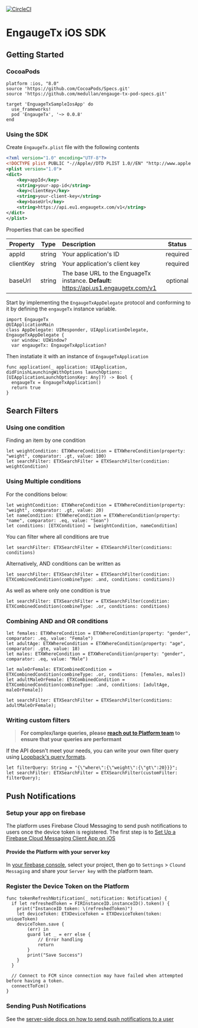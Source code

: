 [![CircleCI](https://circleci.com/gh/medullan/etx-sdk-ios.svg?style=svg&circle-token=34d00690cd532c2b68f6c8a264045fb65c9c177c)](https://circleci.com/gh/medullan/etx-sdk-ios)

# EngaugeTx iOS SDK

## Getting Started

### CocoaPods
```
platform :ios, "8.0"
source 'https://github.com/CocoaPods/Specs.git'
source 'https://github.com/medullan/engauge-tx-pod-specs.git'

target 'EnguageTxSampleIosApp' do
  use_frameworks!
  pod 'EngaugeTx', '~> 0.0.8'
end
```

### Using the SDK
Create ```EngaugeTx.plist``` file with the following contents

```xml
<?xml version="1.0" encoding="UTF-8"?>
<!DOCTYPE plist PUBLIC "-//Apple//DTD PLIST 1.0//EN" "http://www.apple.com/DTDs/PropertyList-1.0.dtd">
<plist version="1.0">
<dict>
	<key>appId</key>
	<string>your-app-id</string>
	<key>clientKey</key>
	<string>your-client-key</string>
	<key>baseUrl</key>
	<string>https://api.eu1.engaugetx.com/v1</string>
</dict>
</plist>
```
Properties that can be specified

| Property  | Type   | Description                                                                                   | Status   |
| --------- |:------:| :-----------                                                                                  |:--------:|
| appId     | string | Your application's ID                                                                         | required |
| clientKey | string | Your application's client key                                                                 | required |
| baseUrl   | string | The base URL to the EnguageTx instance. **Default:** https://api.us1.engaugetx.com/v1 | optional |

Start by implementing the ```EngaugeTxAppDelegate``` protocol and conforming to 
it by defining the ```engaugeTx``` instance variable.

```
import EngaugeTx
@UIApplicationMain
class AppDelegate: UIResponder, UIApplicationDelegate, EngaugeTxAppDelegate {
  var window: UIWindow?
  var engaugeTx: EngaugeTxApplication?
```

Then instatiate it with an instance of ```EngaugeTxApplication```

```
func application(_ application: UIApplication, didFinishLaunchingWithOptions launchOptions: [UIApplicationLaunchOptionsKey: Any]?) -> Bool {
  engaugeTx = EngaugeTxApplication()
  return true
}
```

## Search Filters

### Using one condition
Finding an item by one condition

```
let weightCondition: ETXWhereCondition = ETXWhereCondition(property: "weight", comparator: .gt, value: 100)
let searchFilter: ETXSearchFilter = ETXSearchFilter(condition: weightCondition)
```

### Using Multiple conditions 
For the conditions below:

```
let weightCondition: ETXWhereCondition = ETXWhereCondition(property: "weight", comparator: .gt, value: 20)
let nameCondition: ETXWhereCondition = ETXWhereCondition(property: "name", comparator: .eq, value: "Sean")
let conditions: [ETXCondition] = [weightCondition, nameCondition]
```

You can filter where all conditions are true

```
let searchFilter: ETXSearchFilter = ETXSearchFilter(conditions: conditions)
```
Alternatively, AND conditions can be written as 

```
let searchFilter: ETXSearchFilter = ETXSearchFilter(condition: ETXCombinedCondition(combineType: .and, conditions: conditions))
```


As well as where only one condition is true

```
let searchFilter: ETXSearchFilter = ETXSearchFilter(condition: ETXCombinedCondition(combineType: .or, conditions: conditions)
```

### Combining AND and OR conditions

```
let females: ETXWhereCondition = ETXWhereCondition(property: "gender", comparator: .eq, value: "Female")
let adultAge: ETXWhereCondition = ETXWhereCondition(property: "age", comparator: .gte, value: 18)
let males: ETXWhereCondition = ETXWhereCondition(property: "gender", comparator: .eq, value: "Male")
        
let maleOrFemale: ETXCombinedCondition = ETXCombinedCondition(combineType: .or, conditions: [females, males])
let adultMaleOrFemale: ETXCombinedCondition = ETXCombinedCondition(combineType: .and, conditions: [adultAge, maleOrFemale])
        
let searchFilter: ETXSearchFilter = ETXSearchFilter(conditions: adultMaleOrFemale);
```

### Writing custom filters

> **For complex/large queries, please [reach out to Platform team](http://help.engaugetx.com/) to ensure that your queries are performant** 
 
If the API doesn't meet your needs, you can write your own filter query using [Loopback's query formats](https://loopback.io/doc/en/lb2/Querying-data.html). 

```
let filterQuery: String = "{\"where\":{\"weight\":{\"gt\":20}}}";
let searchFilter: ETXSearchFilter = ETXSearchFilter(customFilter: filterQuery);
```

## Push Notifications

### Setup your app on firebase
The platform uses Firebase Cloud Messaging to send push notifications to users once the device token is registered. The first step is to [Set Up a Firebase Cloud Messaging Client App on iOS](https://firebase.google.com/docs/cloud-messaging/ios/client)

#### Provide the Platform with your server key
In [your firebase console](https://console.firebase.google.com/), select your project, then go to `Settings` > `Clound Messaging` and share your `Server key` with the platform team.

### Register the Device Token on the Platform

```
func tokenRefreshNotification(_ notification: Notification) {
  if let refreshedToken = FIRInstanceID.instanceID().token() {
    print("InstanceID token: \(refreshedToken)")
    let deviceToken: ETXDeviceToken = ETXDeviceToken(token: uniqueToken)
    deviceToken.save {
		(err) in
		guard let _ = err else {
			// Error handling
			return
		}
		print("Save Success")
	}
  }

  // Connect to FCM since connection may have failed when attempted before having a token.
  connectToFcm()
}
```

### Sending Push Notifications 
See the [server-side docs on how to send push notifications to a user](https://docs.google.com/document/d/1TVY-rapBHjKP04bqkBAP4iwhD1evIT4oUxnWJVZJR28/edit#heading=h.prwiyqm61465)
